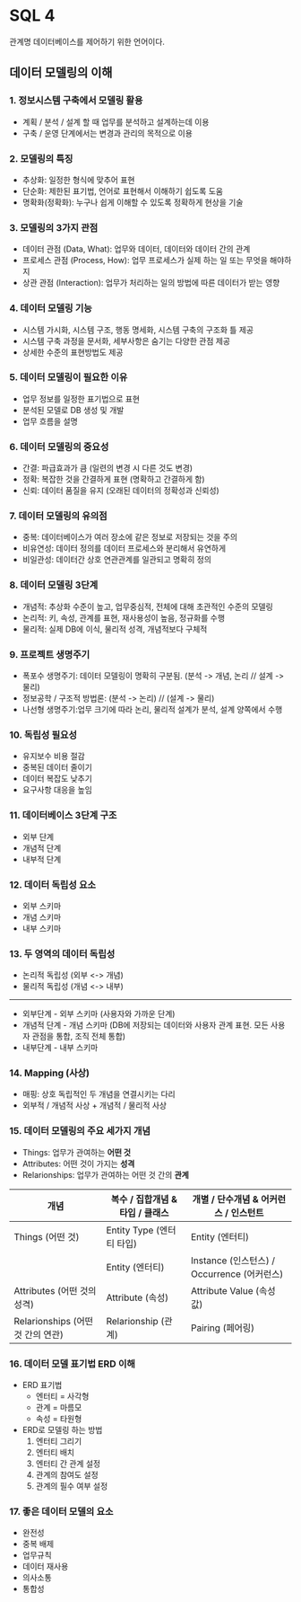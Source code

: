 # SQL 4

관계명 데이터베이스를 제어하기 위한 언어이다.

## 데이터 모델링의 이해

### 1. 정보시스템 구축에서 모델링 활용

- 계획 / 분석 / 설계 할 때 업무를 분석하고 설계하는데 이용
- 구축 / 운영 단계에서는 변경과 관리의 목적으로 이용

### 2. 모델링의 특징

- 추상화: 일정한 형식에 맞추어 표현
- 단순화: 제한된 표기법, 언어로 표현해서 이해하기 쉽도록 도움
- 명확화(정확화): 누구나 쉽게 이해할 수 있도록 정확하게 현상을 기술

### 3. 모델링의 3가지 관점

- 데이터 관점 (Data, What): 업무와 데이터, 데이터와 데이터 간의 관계
- 프로세스 관점 (Process, How): 업무 프로세스가 실제 하는 일 또는 무엇을 해야하지
- 상관 관점 (Interaction): 업무가 처리하는 일의 방법에 따른 데이터가 받는 영향

### 4. 데이터 모델링 기능

- 시스템 가시화, 시스템 구조, 행동 명세화, 시스템 구축의 구조화 틀 제공
- 시스템 구축 과정을 문서화, 세부사항은 숨기는 다양한 관점 제공
- 상세한 수준의 표현방법도 제공

### 5. 데이터 모델링이 필요한 이유

- 업무 정보를 일정한 표기법으로 표현
- 분석된 모델로 DB 생성 및 개발
- 업무 흐름을 설명

### 6. 데이터 모델링의 중요성

- 간결: 파급효과가 큼 (일련의 변경 시 다른 것도 변경)
- 정확: 복잡한 것을 간결하게 표현 (명확하고 간결하게 함)
- 신뢰: 데이터 품질을 유지 (오래된 데이터의 정확성과 신뢰성)

### 7. 데이터 모델링의 유의점

- 중복: 데이터베이스가 여러 장소에 같은 정보로 저장되는 것을 주의
- 비유연성: 데이터 정의를 데이터 프로세스와 분리해서 유연하게
- 비일관성: 데이터간 상호 연관관계를 일관되고 명확히 정의

### 8. 데이터 모델링 3단계

- 개념적: 추상화 수준이 높고, 업무중심적, 전체에 대해 초관적인 수준의 모델링
- 논리적: 키, 속성, 관계를 표현, 재사용성이 높음, 정규화를 수행
- 물리적: 실제 DB에 이식, 물리적 성격, 개념적보다 구체적

### 9. 프로젝트 생명주기

- 폭포수 생명주기: 데이터 모델링이 명확히 구분됨.  (분석 -> 개념, 논리 // 설계 -> 물리)
- 정보공학 / 구조적 방법론: (분석 -> 논리) // (설계 -> 물리)
- 나선형 생명주기:업무 크기에 따라 논리, 물리적 설계가 분석, 설계 양쪽에서 수행

### 10. 독립성 필요성

- 유지보수 비용 절감
- 중복된 데이터 줄이기
- 데이터 복잡도 낮추기
- 요구사항 대응을 높임

### 11. 데이터베이스 3단계 구조

- 외부 단계
- 개념적 단계
- 내부적 단계

### 12. 데이터 독립성 요소

- 외부 스키마
- 개념 스키마
- 내부 스키마

### 13. 두 영역의 데이터 독립성

- 논리적 독립성 (외부 <-> 개념)
- 물리적 독립성 (개념 <-> 내부)

---

- 외부단계 - 외부 스키마 (사용자와 가까운 단계)
- 개념적 단계 - 개념 스키마 (DB에 저장되는 데이터와 사용자 관계 표현. 모든 사용자 관점을 통합, 조직 전체 통합)
- 내부단계 - 내부 스키마

### 14. Mapping (사상)

- 매핑: 상호 독립적인 두 개념을 연결시키는 다리
- 외부적 / 개념적 사상 + 개념적 / 물리적 사상

### 15. 데이터 모델링의 주요 세가지 개념

- Things: 업무가 관여하는 **어떤 것**
- Attributes: 어떤 것이 가지는 **성격**
- Relarionships: 업무가 관여하는 어떤 것 간의 **관계**

| 개념                              | 복수 / 집합개념 & 타입 / 클래스 | 개별 / 단수개념 & 어커런스 / 인스턴트       |
| --------------------------------- | ------------------------------- | ------------------------------------------- |
| Things (어떤 것)                  | Entity Type (엔터티 타입)       | Entity (엔터티)                             |
|                                   | Entity (엔터티)                 | Instance (인스턴스) / Occurrence (어커런스) |
| Attributes (어떤 것의 성격)       | Attribute (속성)                | Attribute Value (속성값)                    |
| Relarionships (어떤 것 간의 연관) | Relarionship (관계)             | Pairing (페어링)                            |

### 16. 데이터 모델 표기법 ERD 이해

- ERD 표기법 
  - 엔터티 = 사각형
  - 관계 = 마름모
  - 속성 = 타원형
- ERD로 모델링 하는 방법
  1. 엔터티 그리기
  2. 엔터티 배치
  3. 엔터티 간 관계 설정
  4. 관계의 참여도 설정
  5. 관계의 필수 여부 설정

### 17. 좋은 데이터 모델의 요소

- 완전성
- 중복 배제
- 업무규칙
- 데이터 재사용
- 의사소통
- 통합성